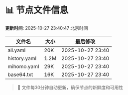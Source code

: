 # 📊 节点文件信息

**更新时间**: 2025-10-27 23:40:47 北京时间

| 文件名 | 大小 | 最后修改 |
|--------|------|----------|
| all.yaml | 20K | 2025-10-27 23:40 |
| history.yaml | 1.2M | 2025-10-27 23:40 |
| mihomo.yaml | 29K | 2025-10-27 23:40 |
| base64.txt | 16K | 2025-10-27 23:40 |

> 🔄 文件每30分钟自动更新，确保节点的新鲜度和可用性
